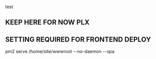 test

## KEEP HERE FOR NOW PLX
## SETTING REQUIRED FOR FRONTEND DEPLOY
pm2 serve /home/site/wwwroot --no-daemon --spa

